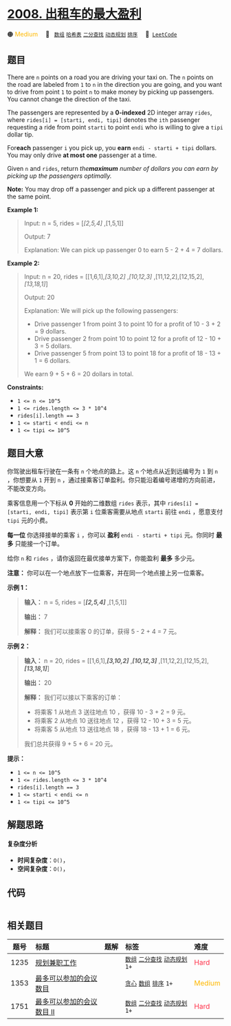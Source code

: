 # [2008. 出租车的最大盈利](https://leetcode.com/problems/maximum-earnings-from-taxi)

🟠 <font color=#ffb800>Medium</font>&emsp; 🔖&ensp; [`数组`](/leetcode-js/outline/tag/array.md) [`哈希表`](/leetcode-js/outline/tag/hash-table.md) [`二分查找`](/leetcode-js/outline/tag/binary-search.md) [`动态规划`](/leetcode-js/outline/tag/dynamic-programming.md) [`排序`](/leetcode-js/outline/tag/sorting.md)&emsp; 🔗&ensp;[`LeetCode`](https://leetcode.com/problems/maximum-earnings-from-taxi)

## 题目

There are `n` points on a road you are driving your taxi on. The `n` points on
the road are labeled from `1` to `n` in the direction you are going, and you
want to drive from point `1` to point `n` to make money by picking up
passengers. You cannot change the direction of the taxi.

The passengers are represented by a **0-indexed** 2D integer array `rides`,
where `rides[i] = [starti, endi, tipi]` denotes the `ith` passenger requesting
a ride from point `starti` to point `endi` who is willing to give a `tipi`
dollar tip.

For**each** passenger `i` you pick up, you **earn** `endi - starti + tipi`
dollars. You may only drive **at most one** passenger at a time.

Given `n` and `rides`, return _the**maximum** number of dollars you can earn
by picking up the passengers optimally._

**Note:** You may drop off a passenger and pick up a different passenger at
the same point.



**Example 1:**

> Input: n = 5, rides = [_[2,5,4]_ ,[1,5,1]]
> 
> Output: 7
> 
> Explanation: We can pick up passenger 0 to earn 5 - 2 + 4 = 7 dollars.

**Example 2:**

> Input: n = 20, rides = [[1,6,1],_[3,10,2]_ ,_[10,12,3]_ ,[11,12,2],[12,15,2],_[13,18,1]_]
> 
> Output: 20
> 
> Explanation: We will pick up the following passengers:
> - Drive passenger 1 from point 3 to point 10 for a profit of 10 - 3 + 2 = 9 dollars.
> - Drive passenger 2 from point 10 to point 12 for a profit of 12 - 10 + 3 = 5 dollars.
> - Drive passenger 5 from point 13 to point 18 for a profit of 18 - 13 + 1 = 6 dollars.
> 
> We earn 9 + 5 + 6 = 20 dollars in total.



**Constraints:**

  * `1 <= n <= 10^5`
  * `1 <= rides.length <= 3 * 10^4`
  * `rides[i].length == 3`
  * `1 <= starti < endi <= n`
  * `1 <= tipi <= 10^5`


## 题目大意

你驾驶出租车行驶在一条有 `n` 个地点的路上。这 `n` 个地点从近到远编号为 `1` 到 `n` ，你想要从 `1` 开到 `n`
，通过接乘客订单盈利。你只能沿着编号递增的方向前进，不能改变方向。

乘客信息用一个下标从 **0**  开始的二维数组 `rides` 表示，其中 `rides[i] = [starti, endi, tipi]` 表示第
`i` 位乘客需要从地点 `starti` 前往 `endi` ，愿意支付 `tipi` 元的小费。

**每一位** 你选择接单的乘客 `i` ，你可以 **盈利**  `endi - starti + tipi` 元。你同时 **最多**
只能接一个订单。

给你 `n` 和 `rides` ，请你返回在最优接单方案下，你能盈利 **最多**  多少元。

**注意：** 你可以在一个地点放下一位乘客，并在同一个地点接上另一位乘客。



**示例 1：**

> 
> 
> 
> 
> 
> **输入：** n = 5, rides = [_**[2,5,4]**_ ,[1,5,1]]
> 
> **输出：** 7
> 
> **解释：** 我们可以接乘客 0 的订单，获得 5 - 2 + 4 = 7 元。
> 
> 

**示例 2：**

> 
> 
> 
> 
> 
> **输入：** n = 20, rides = [[1,6,1],**_[3,10,2]_** ,_**[10,12,3]**_ ,[11,12,2],[12,15,2],**_[13,18,1]_**]
> 
> **输出：** 20
> 
> **解释：** 我们可以接以下乘客的订单：
> - 将乘客 1 从地点 3 送往地点 10 ，获得 10 - 3 + 2 = 9 元。
> - 将乘客 2 从地点 10 送往地点 12 ，获得 12 - 10 + 3 = 5 元。
> - 将乘客 5 从地点 13 送往地点 18 ，获得 18 - 13 + 1 = 6 元。
> 
> 我们总共获得 9 + 5 + 6 = 20 元。



**提示：**

  * `1 <= n <= 10^5`
  * `1 <= rides.length <= 3 * 10^4`
  * `rides[i].length == 3`
  * `1 <= starti < endi <= n`
  * `1 <= tipi <= 10^5`


## 解题思路

#### 复杂度分析

- **时间复杂度**：`O()`，
- **空间复杂度**：`O()`，

## 代码

```javascript

```

## 相关题目

<!-- prettier-ignore -->
| 题号 | 标题 | 题解 | 标签 | 难度 |
| :------: | :------ | :------: | :------ | :------ |
| 1235 | [规划兼职工作](https://leetcode.com/problems/maximum-profit-in-job-scheduling) |  |  [`数组`](/leetcode-js/outline/tag/array.md) [`二分查找`](/leetcode-js/outline/tag/binary-search.md) [`动态规划`](/leetcode-js/outline/tag/dynamic-programming.md) `1+` | <font color=#ff334b>Hard</font> |
| 1353 | [最多可以参加的会议数目](https://leetcode.com/problems/maximum-number-of-events-that-can-be-attended) |  |  [`贪心`](/leetcode-js/outline/tag/greedy.md) [`数组`](/leetcode-js/outline/tag/array.md) [`排序`](/leetcode-js/outline/tag/sorting.md) `1+` | <font color=#ffb800>Medium</font> |
| 1751 | [最多可以参加的会议数目 II](https://leetcode.com/problems/maximum-number-of-events-that-can-be-attended-ii) |  |  [`数组`](/leetcode-js/outline/tag/array.md) [`二分查找`](/leetcode-js/outline/tag/binary-search.md) [`动态规划`](/leetcode-js/outline/tag/dynamic-programming.md) `1+` | <font color=#ff334b>Hard</font> |

<style>
.blue {
    background-color: #096dd9;
    padding: 0.25rem 0.5rem;
    margin: 0;
    font-size: 0.85em;
    border-radius: 3px;
    color: white;
    font-weight: 500;
}
table th:first-of-type { width: 10%; }
table th:nth-of-type(2) { width: 35%; }
table th:nth-of-type(3) { width: 10%; }
table th:nth-of-type(4) { width: 35%; }
table th:nth-of-type(5) { width: 10%; }
</style>
